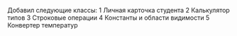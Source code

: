 Добавил следующие классы:
1  Личная карточка студента
2  Калькулятор типов
3  Строковые операции
4  Константы и области видимости
5  Конвертер температур

